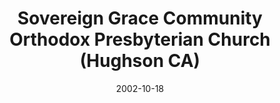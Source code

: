 ---
date: &id001 2002-10-18
end_date: null
location:
  address: 7201 Hughson Avenue
  city: Hughson
  state: CA
minister:
- end: 1999-01-01
  name: Sal Solis
  start: 1998-01-01
  type: Supply Pastor
- end: 2002-01-01
  name: Mark Richline
  start: 2000-01-01
  type: Evangelist
- end: 2011-01-01
  name: Mark Richline
  start: 2002-01-01
  type: Pastor
- end: null
  name: Mark R. Wheat
  start: 2012-01-01
  type: Pastor
ministers:
- Sal Solis
- Mark Richline
- Mark Richline
- Mark R. Wheat
name: Sovereign Grace Community Orthodox Presbyterian Church
names:
- end: 2002-10-18
  name: Sovereign Grace Community Orthodox Presbyterian Chapel
  start: 1998-12-17
- end: null
  name: Sovereign Grace Community Orthodox Presbyterian Church
  start: 2002-10-18
origination_date: *id001
raw_data: 'AR

  Hughson


  Sovereign Grace Community Orthodox Presbyterian Chapel  (December 17, 1998-October
  18, 2002)

  Sovereign Grace Community Orthodox Presbyterian Church  (October 18, 2002- )

  7201 Hughson Avenue

  Supply: Sal Solis, 1998-99

  Evangelist: Mark Richline, 2000-2002

  Pastors: Mark Richline, 2002-11

  Mark R. Wheat, 2012-

  '
received_from: null
states:
- CA
status:
  active: true
  end_date: null
  reason: null
  received_from: null
  withdrawal_to: null
title: Sovereign Grace Community Orthodox Presbyterian Church (Hughson CA)
year_established:
- 2002

---